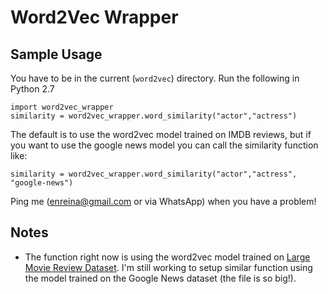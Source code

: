# Word2Vec Wrapper

## Sample Usage

You have to be in the current (`word2vec`) directory. Run the following in Python 2.7

```
import word2vec_wrapper
similarity = word2vec_wrapper.word_similarity("actor","actress")
```

The default is to use the word2vec model trained on IMDB reviews, but if you want to use the google news model you can call the similarity function like:

```
similarity = word2vec_wrapper.word_similarity("actor","actress", "google-news")
```



Ping me (enreina@gmail.com or via WhatsApp) when you have a problem!

## Notes

* The function right now is using the word2vec model trained on [Large Movie Review Dataset](http://ai.stanford.edu/~amaas/data/sentiment/). I'm still working to setup similar function using the model trained on the Google News dataset (the file is so big!).

